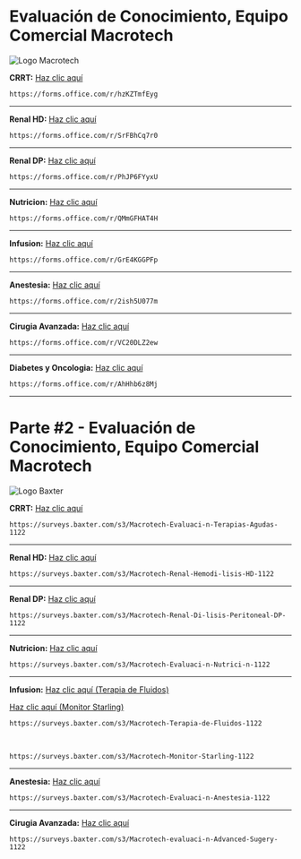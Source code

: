 # Evaluación de Conocimiento, Equipo Comercial Macrotech

![Logo Macrotech](https://macrotech.com.do/wp-content/uploads/2021/08/logo_macrotech_banner_small.png)

**CRRT:** <a href="https://forms.office.com/r/hzKZTmfEyg"> Haz clic aquí </a>

    https://forms.office.com/r/hzKZTmfEyg
    
---
**Renal HD:** <a href="https://forms.office.com/r/SrFBhCq7r0"> Haz clic aquí </a>

    https://forms.office.com/r/SrFBhCq7r0
    
---
**Renal DP:** <a href="https://forms.office.com/r/PhJP6FYyxU"> Haz clic aquí </a>

    https://forms.office.com/r/PhJP6FYyxU
    
---
**Nutricion:** <a href="https://forms.office.com/r/QMmGFHAT4H"> Haz clic aquí </a>

    https://forms.office.com/r/QMmGFHAT4H
    
---
**Infusion:** <a href="https://forms.office.com/r/GrE4KGGPFp"> Haz clic aquí </a>

    https://forms.office.com/r/GrE4KGGPFp

---
**Anestesia:** <a href="https://forms.office.com/r/2ish5U077m"> Haz clic aquí </a>

    https://forms.office.com/r/2ish5U077m
    
---
**Cirugia Avanzada:** <a href="https://forms.office.com/r/VC20DLZ2ew"> Haz clic aquí </a>

    https://forms.office.com/r/VC20DLZ2ew
    
---
**Diabetes y Oncologia:** <a href="https://forms.office.com/r/AhHhb6z8Mj"> Haz clic aquí </a>

    https://forms.office.com/r/AhHhb6z8Mj
    
---

# Parte #2 - Evaluación de Conocimiento, Equipo Comercial Macrotech

![Logo Baxter](https://upload.wikimedia.org/wikipedia/commons/thumb/d/d4/Baxter.svg/2560px-Baxter.svg.png)

**CRRT:** <a href="https://surveys.baxter.com/s3/Macrotech-Evaluaci-n-Terapias-Agudas-1122"> Haz clic aquí </a>

    https://surveys.baxter.com/s3/Macrotech-Evaluaci-n-Terapias-Agudas-1122

---
**Renal HD:** <a href="https://surveys.baxter.com/s3/Macrotech-Renal-Hemodi-lisis-HD-1122"> Haz clic aquí </a>

    https://surveys.baxter.com/s3/Macrotech-Renal-Hemodi-lisis-HD-1122
    
---
**Renal DP:** <a href="https://surveys.baxter.com/s3/Macrotech-Renal-Di-lisis-Peritoneal-DP-1122"> Haz clic aquí </a>

    https://surveys.baxter.com/s3/Macrotech-Renal-Di-lisis-Peritoneal-DP-1122
    
---
**Nutricion:** <a href="https://surveys.baxter.com/s3/Macrotech-Evaluaci-n-Nutrici-n-1122"> Haz clic aquí </a>

    https://surveys.baxter.com/s3/Macrotech-Evaluaci-n-Nutrici-n-1122
    
---
**Infusion:** <a href="https://surveys.baxter.com/s3/Macrotech-Terapia-de-Fluidos-1122"> Haz clic aquí (Terapia de Fluidos) </a>

<a href="https://surveys.baxter.com/s3/Macrotech-Monitor-Starling-1122"> Haz clic aquí (Monitor Starling) </a>

    https://surveys.baxter.com/s3/Macrotech-Terapia-de-Fluidos-1122
 

    https://surveys.baxter.com/s3/Macrotech-Monitor-Starling-1122
    
---
**Anestesia:** <a href="https://surveys.baxter.com/s3/Macrotech-Evaluaci-n-Anestesia-1122"> Haz clic aquí </a>

    https://surveys.baxter.com/s3/Macrotech-Evaluaci-n-Anestesia-1122
    
---
**Cirugia Avanzada:** <a href="https://surveys.baxter.com/s3/Macrotech-evaluaci-n-Advanced-Sugery-1122"> Haz clic aquí </a>

    https://surveys.baxter.com/s3/Macrotech-evaluaci-n-Advanced-Sugery-1122
    
